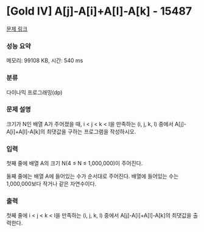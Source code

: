 # [Gold IV] A[j]-A[i]+A[l]-A[k] - 15487 

[문제 링크](https://www.acmicpc.net/problem/15487) 

### 성능 요약

메모리: 99108 KB, 시간: 540 ms

### 분류

다이나믹 프로그래밍(dp)

### 문제 설명

<p>크기가 N인 배열 A가 주어졌을 때, i < j < k < l을 만족하는 (i, j, k, l) 중에서 A[j]-A[i]+A[l]-A[k]의 최댓값을 구하는 프로그램을 작성하시오. </p>

### 입력 

 <p>첫째 줄에 배열 A의 크기 N(4 ≤ N ≤ 1,000,000)이 주어진다.</p>

<p>둘째 줄에는 배열 A에 들어있는 수가 순서대로 주어진다. 배열에 들어있는 수는 1,000,000보다 작거나 같은 자연수이다.</p>

### 출력 

 <p>첫째 줄에 i < j < k < l을 만족하는 (i, j, k, l) 중에서 A[j]-A[i]+A[l]-A[k]의 최댓값을 출력한다.</p>

